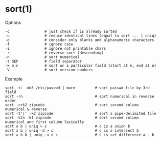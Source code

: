 # sort(1)

Options

    -c                # just check if is already sorted
    -u                # reduce identical lines (equal to sort ... | uniq)
    -d                # consider only blanks and alphanumeric characters
    -f                # ignore case
    -i                # ignore not printable chars
    -r                # reverse sort (descending)
    -n                # sort numerical
    -t SEP            # field separator
    -k m,n            # sort on a particular field (start at m, end at n)
    -V                # sort version numbers

Example

    sort -t: -nk3 /etc/passwd | more         # sort passwd file by 3rd field
    sort -rn                                 # sort numerical in reverse order
    sort -nrk2 zipcode                       # sort second column numerical & reverse
    sort -t'|' -k2 zipcode                   # sort a pipe-delimited file
    sort -k2n -k1 zipcode                    # sort second column numerical and first column lexically
    sort a b | uniq > c                      # c is a union b
    sort a b | uniq -d > c                   # c is a intersect b
    sort a b b | uniq -u > c                 # c is set difference a - b

